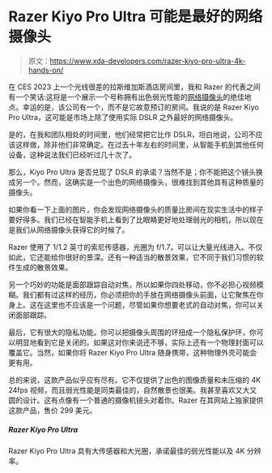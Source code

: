 # Razer Kiyo Pro Ultra 可能是最好的网络摄像头

> 原文：<https://www.xda-developers.com/razer-kiyo-pro-ultra-4k-hands-on/>

在 CES 2023 上一个光线很差的拉斯维加斯酒店房间里，我和 Razer 的代表之间有一个笑话:这将是一个展示一个号称拥有出色弱光性能的[网络摄像头](https://www.xda-developers.com/best-webcams/)的绝佳地点。幸运的是，该公司有一个，而不是它故意预订的房间。我说的是 Razer Kiyo Pro Ultra，这可能是市场上除了使用实际 DSLR 之外最好的网络摄像头。

是的，在我和团队相处的时间里，他们经常把它比作 DSLR，坦白地说，公司不应该这样做，除非他们非常确定。在过去十年左右的时间里，从智能手机到其他任何设备，这种说法我们已经听过几十次了。

那么，Kiyo Pro Ultra 是否兑现了 DSLR 的承诺？当然不是；你不能把这个镜头换成另一个。然而，这确实是一个出色的网络摄像头，很难找到其他具有这种质量的摄像头。

如果你看一下上面的图片，你会发现网络摄像头的质量比房间在现实生活中的样子要好得多。我们已经在智能手机上看到了比眼睛更好地处理弱光的相机，所以现在是我们从网络摄像头获得它的时候了。

Razer 使用了 1/1.2 英寸的索尼传感器，光圈为 f/1.7，可以让大量光线进入。不仅如此，它还能给你很好的景深。还有一种适当的散景效果，它不同于我们习惯的软件生成的散景效果。

另一个巧妙的功能是面部跟踪自动对焦，所以如果你四处移动，你不必担心视频模糊。我们都有过这样的经历，你必须把你的手放在网络摄像头前面，让它聚焦在你身上。这在这里也不应该是一个问题，尽管如果你想要老式的自动对焦，你可以关闭面部跟踪。

最后，它有很大的隐私功能。你可以把摄像头周围的环扭成一个隐私保护环，你可以明显地看到它是关闭的。如果这对你来说还不够，实际上还有一个物理封面可以覆盖它。当然，如果你将 Razer Kiyo Pro Ultra 随身携带，这种物理外壳可能会更有用。

总的来说，这款产品似乎应有尽有。它不仅提供了出色的图像质量和未压缩的 4K 24fps 视频，而且弱光性能是同类最佳的，自然散景也很美。我甚至喜欢又大又圆的设计。这有点像有一个普通的摄像机镜头对着你。Razer 在其网站上独家提供这款产品，售价 299 美元。

##### Razer Kiyo Pro Ultra

Razer Kiyo Pro Ultra 具有大传感器和大光圈，承诺最佳的弱光性能以及 4K 分辨率。